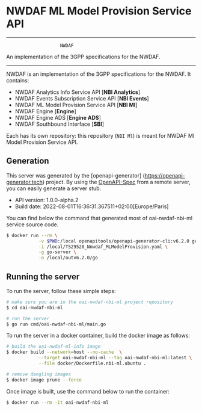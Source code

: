 # NWDAF ML Model Provision Service API

----------------------------------------------------------

                        NWDAF
An implementation of the 3GPP specifications for the NWDAF.

----------------------------------------------------------

NWDAF is an implementation of the 3GPP specifications for the NWDAF.
It contains:

- NWDAF Analytics Info Service API [**NBI Analytics**]
- NWDAF Events Subscription Service API [**NBI Events**]
- NWDAF ML Model Provision Service API [**NBI Ml**]
- NWDAF Engine [**Engine**]
- NWDAF Engine ADS [**Engine ADS**]
- NWDAF Southbound Interface [**SBI**]

Each has its own repository: this repository (`NBI Ml`) is meant for NWDAF Ml Model Provision Service API.

## Generation

This server was generated by the [openapi-generator]
(https://openapi-generator.tech) project.
By using the [OpenAPI-Spec](https://github.com/OAI/OpenAPI-Specification) from a remote server, you can easily generate a server stub.

- API version: 1.0.0-alpha.2
- Build date: 2022-08-01T16:36:31.367511+02:00[Europe/Paris]

You can find below the command that generated most of oai-nwdaf-nbi-ml service source code.

```bash
$ docker run --rm \
            -v $PWD:/local openapitools/openapi-generator-cli:v6.2.0 generate \
            -i /local/TS29520_Nnwdaf_MLModelProvision.yaml \
            -g go-server \
            -o /local/outv6.2.0/go
```


## Running the server
To run the server, follow these simple steps:

```bash
# make sure you are in the oai-nwdaf-nbi-ml project repository
$ cd oai-nwdaf-nbi-ml

# run the server
$ go run cmd/oai-nwdaf-nbi-ml/main.go
```

To run the server in a docker container, build the docker image as follows:
```bash
# build the oai-nwdaf-ml-info image
$ docker build --network=host --no-cache  \
            --target oai-nwdaf-nbi-ml --tag oai-nwdaf-nbi-ml:latest \
            --file docker/Dockerfile.nbi-ml.ubuntu .

# remove dangling images
$ docker image prune --force
```

Once image is built, use the command below to run the container:
```bash
$ docker run --rm -it oai-nwdaf-nbi-ml
```
